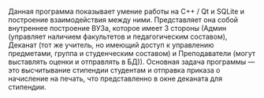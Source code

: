 Данная программа показывает умение работы на С++ / Qt и SQLite и построение взаимодействия между ними.
Представляет она собой внутреннее построение ВУЗа, которое имеет 3 стороны (Админ (управляет наличием факультетов и педагогическим составом), Деканат (тот же учитель, но имеющий доступ к управлению предметами, группа и студенческим составом) и Преподаватели (могут выставлять оценки и отправлять в БД)).
Основная задача программы — это высчитывание стипендии студентам и отправка приказа о начисление на печать, что представленно в окне деканата для стипендии.